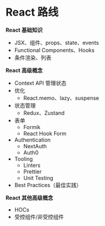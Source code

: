# React 路线

**React 基础知识**

- JSX、组件、props、state、events
- Functional Components、Hooks
- 条件渲染、列表

**React 高级概念**

- Context API 管理状态
- 优化
    - React.memo、lazy、suspense
- 状态管理
    - Redux、Zustand
- 表单
    - Formik
    - React Hook Form
- Authentication
    - NextAuth
    - Auth0
- Tooling
    - Linters
    - Prettier
    - Unit Testing
- Best Practices（最佳实践）

**React 其他高级概念**

- HOCs
- 受控组件/非受控组件